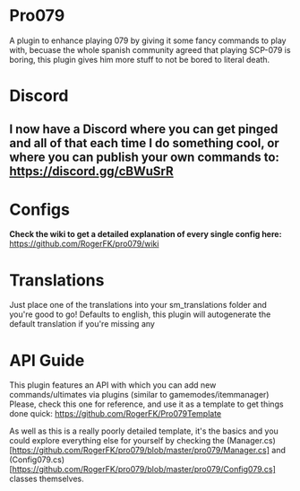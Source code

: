 # Pro079
A plugin to enhance playing 079 by giving it some fancy commands to play with, becuase the whole spanish community agreed that playing SCP-079 is boring, this plugin gives him more stuff to not be bored to literal death.

# Discord
## I now have a Discord where you can get pinged and all of that each time I do something cool, or where you can publish your own commands to: https://discord.gg/cBWuSrR

# Configs

**Check the wiki to get a detailed explanation of every single config here:** https://github.com/RogerFK/pro079/wiki

# Translations
Just place one of the translations into your sm_translations folder and you're good to go! Defaults to english, this plugin will autogenerate the default translation if you're missing any

# API Guide

This plugin features an API with which you can add new commands/ultimates via plugins (similar to gamemodes/itemmanager)
Please, check this one for reference, and use it as a template to get things done quick: https://github.com/RogerFK/Pro079Template

As well as this is a really poorly detailed template, it's the basics and you could explore everything else for yourself by checking the (Manager.cs)[https://github.com/RogerFK/pro079/blob/master/pro079/Manager.cs] and (Config079.cs)[https://github.com/RogerFK/pro079/blob/master/pro079/Config079.cs] classes themselves.
